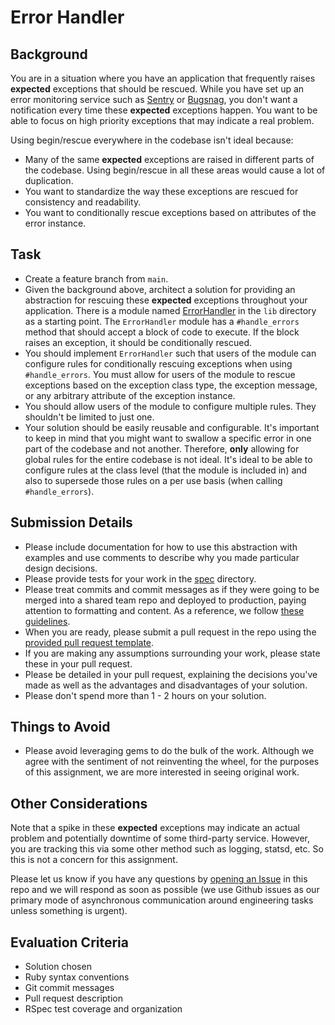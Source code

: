 # Error Handler

## Background
You are in a situation where you have an application that frequently raises **expected** exceptions that should be rescued.
While you have set up an error monitoring service such as [Sentry](https://sentry.io) or [Bugsnag](https://www.bugsnag.com/),
you don't want a notification every time these **expected** exceptions happen.
You want to be able to focus on high priority exceptions that may indicate a real problem.

Using begin/rescue everywhere in the codebase isn't ideal because:

- Many of the same **expected** exceptions are raised in different parts of the codebase. Using begin/rescue in all these areas would cause a lot of duplication.
- You want to standardize the way these exceptions are rescued for consistency and readability.
- You want to conditionally rescue exceptions based on attributes of the error instance.

## Task
- Create a feature branch from `main`.
- Given the background above, architect a solution for providing an abstraction for rescuing these **expected** exceptions throughout your application. There is a module named [ErrorHandler](lib/error_handler.rb) in the `lib` directory as a starting point. The `ErrorHandler` module has a `#handle_errors` method that should accept a block of code to execute. If the block raises an exception, it should be conditionally rescued.
- You should implement `ErrorHandler` such that users of the module can configure rules for conditionally rescuing exceptions when using `#handle_errors`. You must allow for users of the module to rescue exceptions based on the exception class type, the exception message, or any arbitrary attribute of the exception instance.
- You should allow users of the module to configure multiple rules. They shouldn't be limited to just one.
- Your solution should be easily reusable and configurable. It's important to keep in mind that you might want to swallow a specific error in one part of the codebase and not another. Therefore, **only** allowing for global rules for the entire codebase is not ideal. It's ideal to be able to configure rules at the class level (that the module is included in) and also to supersede those rules on a per use basis (when calling `#handle_errors`).

## Submission Details
- Please include documentation for how to use this abstraction with examples and use comments to describe why you made particular design decisions.
- Please provide tests for your work in the [spec](spec) directory.
- Please treat commits and commit messages as if they were going to be merged into a shared team repo and deployed to production, paying attention to formatting and content. As a reference, we follow [these guidelines](https://chris.beams.io/posts/git-commit/).
- When you are ready, please submit a pull request in the repo using the [provided pull request template](.github/PULL_REQUEST_TEMPLATE/FEATURE.md).
- If you are making any assumptions surrounding your work, please state these in your pull request.
- Please be detailed in your pull request, explaining the decisions you've made as well as the advantages and disadvantages of your solution.
- Please don't spend more than 1 - 2 hours on your solution.

## Things to Avoid
- Please avoid leveraging gems to do the bulk of the work. Although we agree with the sentiment of not reinventing the wheel, for the purposes of this assignment, we are more interested in seeing original work.


## Other Considerations
Note that a spike in these **expected** exceptions may indicate an actual problem and potentially downtime of some third-party service.
However, you are tracking this via some other method such as logging, statsd, etc. So this is not a concern for this assignment.

Please let us know if you have any questions by [opening an Issue](../../issues/new) in this repo and we will respond as soon as possible (we use Github issues as our primary mode of asynchronous communication around engineering tasks unless something is urgent).

## Evaluation Criteria
- Solution chosen
- Ruby syntax conventions
- Git commit messages
- Pull request description
- RSpec test coverage and organization
